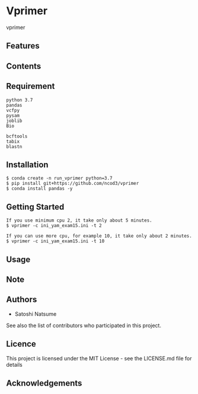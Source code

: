 # Vprimer
vprimer

## Features

## Contents

## Requirement

~~~
python 3.7
pandas
vcfpy
pysam
joblib
Bio

bcftools
tabix
blastn
~~~

## Installation
~~~
$ conda create -n run_vprimer python=3.7
$ pip install git+https://github.com/ncod3/vprimer
$ conda install pandas -y
~~~

## Getting Started

~~~
If you use minimum cpu 2, it take only about 5 minutes.
$ vprimer -c ini_yam_exam15.ini -t 2

If you can use more cpu, for example 10, it take only about 2 minutes.
$ vprimer -c ini_yam_exam15.ini -t 10
~~~

## Usage

## Note

## Authors
- Satoshi Natsume

See also the list of contributors who participated in this project.

## Licence
This project is licensed under the MIT License - see the LICENSE.md file for details

## Acknowledgements

